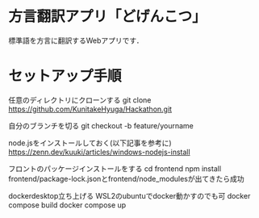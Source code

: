 # 方言翻訳アプリ「どげんこつ」
標準語を方言に翻訳するWebアプリです．

# セットアップ手順
任意のディレクトリにクローンする
git clone https://github.com/KunitakeHyuga/Hackathon.git

自分のブランチを切る
git checkout -b feature/yourname

node.jsをインストールしておく(以下記事を参考に)
https://zenn.dev/kuuki/articles/windows-nodejs-install

フロントのパッケージインストールをする
cd frontend
npm install
frontend/package-lock.jsonとfrontend/node_modulesが出てきたら成功

dockerdesktop立ち上げる
WSL2のubuntuでdocker動かすのでも可
docker compose build
docker compose up


